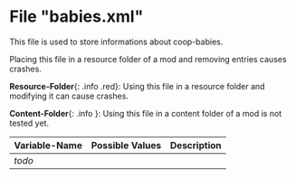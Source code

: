 # File "babies.xml"

This file is used to store informations about coop-babies.

Placing this file in a resource folder of a mod and removing entries causes crashes.

**Resource-Folder**{: .info .red}: Using this file in a resource folder and modifying it can cause crashes.

**Content-Folder**{: .info }: Using this file in a content folder of a mod is not tested yet.

| Variable-Name | Possible Values | Description |
|:--|:--|:--|
|*todo*|||
